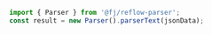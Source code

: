 
```typescript
import { Parser } from '@fj/reflow-parser';
const result = new Parser().parserText(jsonData);
```